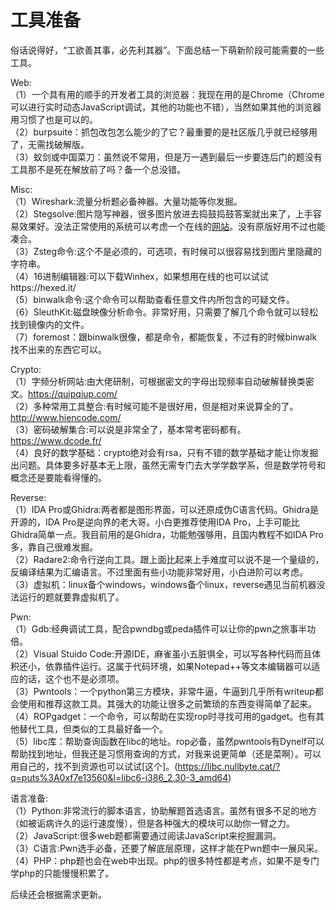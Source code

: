# 工具准备

俗话说得好，“工欲善其事，必先利其器”。下面总结一下萌新阶段可能需要的一些工具。

Web:<br>
（1）一个具有用的顺手的开发者工具的浏览器：我现在用的是Chrome（Chrome可以进行实时动态JavaScript调试，其他的功能也不错），当然如果其他的浏览器用习惯了也是可以的。<br>
（2）burpsuite：抓包改包怎么能少的了它？最重要的是社区版几乎就已经够用了，无需找破解版。<br>
（3）蚁剑或中国菜刀：虽然说不常用，但是万一遇到最后一步要连后门的题没有工具那不是死在解放前了吗？备一个总没错。<br>

Misc:<br>
（1）Wireshark:流量分析题必备神器。大量功能等你发掘。<br>
（2）Stegsolve:图片隐写神器，很多图片放进去捣鼓捣鼓答案就出来了，上手容易效果好。没法正常使用的系统可以考虑一个在线的[网站](https://stegonline.georgeom.net/upload)。没有原版好用不过也能凑合。<br>
（3）Zsteg命令:这个不是必须的，可选项，有时候可以很容易找到图片里隐藏的字符串。<br>
（4）16进制编辑器:可以下载Winhex，如果想用在线的也可以试试https://hexed.it/<br>
（5）binwalk命令:这个命令可以帮助查看任意文件内所包含的可疑文件。<br>
（6）SleuthKit:磁盘映像分析命令。非常好用，只需要了解几个命令就可以轻松找到镜像内的文件。<br>
（7）foremost：跟binwalk很像，都是命令，都能恢复，不过有的时候binwalk找不出来的东西它可以。<br>

Crypto:<br>
（1）字频分析网站:由大佬研制，可根据密文的字母出现频率自动破解替换类密文。https://quipqiup.com/<br>
（2）多种常用工具整合:有时候可能不是很好用，但是相对来说算全的了。http://www.hiencode.com/<br>
（3）密码破解集合:可以说是非常全了，基本常考密码都有。https://www.dcode.fr/<br>
（4）良好的数学基础：crypto绝对会有rsa，只有不错的数学基础才能让你发掘出问题。具体要多好基本无上限，虽然无需专门去大学学数学系，但是数学符号和概念还是要能看得懂的。<br>

Reverse:<br>
（1）IDA Pro或Ghidra:两者都是图形界面，可以还原成伪C语言代码。Ghidra是开源的，IDA Pro是逆向界的老大哥。小白更推荐使用IDA Pro，上手可能比Ghidra简单一点。我目前用的是Ghidra，功能勉强够用，且国内教程不如IDA Pro多，靠自己很难发掘。<br>
（2）Radare2:命令行逆向工具。跟上面比起来上手难度可以说不是一个量级的，反编译结果为汇编语言。不过里面有些小功能非常好用，小白进阶可以考虑。<br>
（3）虚拟机：linux备个windows，windows备个linux，reverse遇见当前机器没法运行的题就要靠虚拟机了。<br>

Pwn:<br>
（1）Gdb:经典调试工具，配合pwndbg或peda插件可以让你的pwn之旅事半功倍。<br>
（2）Visual Stuido Code:开源IDE，麻雀虽小五脏俱全，可以写各种代码而且体积还小，依靠插件运行。这属于代码环境，如果Notepad++等文本编辑器可以适应的话，这个也不是必须项。<br>
（3）Pwntools：一个python第三方模块，非常牛逼，牛逼到几乎所有writeup都会使用和推荐这款工具。其强大的功能让很多之前繁琐的东西变得简单了起来。<br>
（4）ROPgadget：一个命令，可以帮助在实现rop时寻找可用的gadget。也有其他替代工具，但类似的工具最好备一个。<br>
（5）libc库：帮助查询函数在libc的地址。rop必备，虽然pwntools有Dynelf可以帮助找到地址，但我还是习惯用查询的方式，对我来说更简单（还是菜啊）。可以用自己的，找不到资源也可以试试[这个]。(https://libc.nullbyte.cat/?q=puts%3A0xf7e13560&l=libc6-i386_2.30-3_amd64)<br>

语言准备:<br>
（1）Python:非常流行的脚本语言，协助解题首选语言。虽然有很多不足的地方（如被诟病许久的运行速度慢），但是各种强大的模块可以助你一臂之力。<br>
（2）JavaScript:很多web题都需要通过阅读JavaScript来挖掘漏洞。<br>
（3）C语言:Pwn选手必备，还要了解底层原理，这样才能在Pwn题中一展风采。<br>
（4）PHP：php题也会在web中出现。php的很多特性都是考点，如果不是专门学php的只能慢慢积累了。<br>

后续还会根据需求更新。